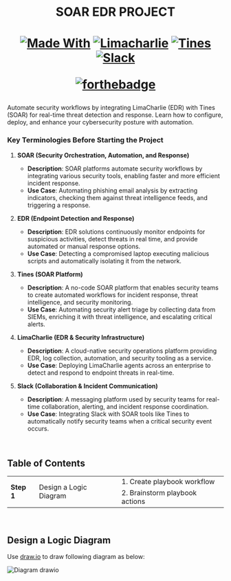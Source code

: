 <h1 align="center">SOAR EDR PROJECT</h1>

<h1 align="center">
  
[![Made With](https://img.shields.io/badge/Made%20With-6aff08)](http://www.firsttimersonly.com/)
[![Limacharlie](https://img.shields.io/badge/Limacharlie-3e8dc9)](http://www.firsttimersonly.com/)
[![Tines](https://img.shields.io/badge/Tines-383741)](http://www.firsttimersonly.com/)
[![Slack](https://img.shields.io/badge/Slack-35b881)](http://www.firsttimersonly.com/)

[![forthebadge](http://forthebadge.com/images/badges/built-with-love.svg)](http://forthebadge.com)

</h1>

Automate security workflows by integrating LimaCharlie (EDR) with Tines (SOAR) for real-time threat detection and response. Learn how to configure, deploy, and enhance your cybersecurity posture with automation.
<br>
### **Key Terminologies Before Starting the Project**  

1. **SOAR (Security Orchestration, Automation, and Response)**  
   - **Description**: SOAR platforms automate security workflows by integrating various security tools, enabling faster and more efficient incident response.  
   - **Use Case**: Automating phishing email analysis by extracting indicators, checking them against threat intelligence feeds, and triggering a response.  

2. **EDR (Endpoint Detection and Response)**  
   - **Description**: EDR solutions continuously monitor endpoints for suspicious activities, detect threats in real time, and provide automated or manual response options.  
   - **Use Case**: Detecting a compromised laptop executing malicious scripts and automatically isolating it from the network.  

3. **Tines (SOAR Platform)**  
   - **Description**: A no-code SOAR platform that enables security teams to create automated workflows for incident response, threat intelligence, and security monitoring.  
   - **Use Case**: Automating security alert triage by collecting data from SIEMs, enriching it with threat intelligence, and escalating critical alerts.  

4. **LimaCharlie (EDR & Security Infrastructure)**  
   - **Description**: A cloud-native security operations platform providing EDR, log collection, automation, and security tooling as a service.  
   - **Use Case**: Deploying LimaCharlie agents across an enterprise to detect and respond to endpoint threats in real-time.  

5. **Slack (Collaboration & Incident Communication)**  
   - **Description**: A messaging platform used by security teams for real-time collaboration, alerting, and incident response coordination.  
   - **Use Case**: Integrating Slack with SOAR tools like Tines to automatically notify security teams when a critical security event occurs.

<br>

## Table of Contents
<table>
  <tr>
    <td rowspan="2"><b>Step 1</b></td>
    <td rowspan="2">Design a Logic Diagram</td>
    <td>1. Create playbook workflow</td>
    
  </tr>
  <tr>
    <td>2. Brainstorm playbook actions</td>
  </tr>
</table>

<br>

## Design a Logic Diagram
Use [draw.io](https://app.diagrams.net/) to draw following diagram as below:

![Diagram drawio](https://github.com/user-attachments/assets/d647cac5-31c9-419b-9d55-947da5348a70)


